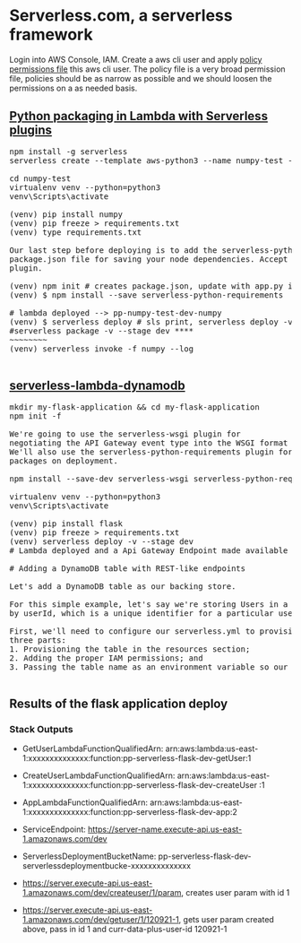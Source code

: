# Serverless.com, a serverless framework
Login into AWS Console, IAM. Create a aws cli user and apply [policy permissions file](sample_policy.txt) 
this aws cli user. The policy file is a very broad permission file, policies should be as narrow as possible 
and we should loosen the permissions on a as needed basis.

## [Python packaging in Lambda with Serverless plugins](https://www.serverless.com/blog/serverless-python-packaging/)

<pre>
npm install -g serverless
serverless create --template aws-python3 --name numpy-test --path numpy-test

cd numpy-test
virtualenv venv --python=python3
venv\Scripts\activate

(venv) pip install numpy
(venv) pip freeze > requirements.txt
(venv) type requirements.txt

Our last step before deploying is to add the serverless-python-requirements plugin. Create a 
package.json file for saving your node dependencies. Accept the defaults, then install the 
plugin.

(venv) npm init # creates package.json, update with app.py instead of index.js
(venv) $ npm install --save serverless-python-requirements

# lambda deployed --> pp-numpy-test-dev-numpy
(venv) $ serverless deploy # sls print, serverless deploy -v --stage dev
#serverless package -v --stage dev ****
~~~~~~~~
(venv) serverless invoke -f numpy --log

</pre>

## [serverless-lambda-dynamodb](https://www.serverless.com/blog/flask-python-rest-api-serverless-lambda-dynamodb)

<pre>
mkdir my-flask-application && cd my-flask-application
npm init -f

We're going to use the serverless-wsgi plugin for 
negotiating the API Gateway event type into the WSGI format that Flask expects. 
We'll also use the serverless-python-requirements plugin for handling our Python 
packages on deployment.

npm install --save-dev serverless-wsgi serverless-python-requirements

virtualenv venv --python=python3
venv\Scripts\activate

(venv) pip install flask
(venv) pip freeze > requirements.txt
(venv) serverless deploy -v --stage dev
# Lambda deployed and a Api Gateway Endpoint made available as a wrapper to flask endpoint.

# Adding a DynamoDB table with REST-like endpoints

Let's add a DynamoDB table as our backing store.

For this simple example, let's say we're storing Users in a database. We want to store them 
by userId, which is a unique identifier for a particular user.

First, we'll need to configure our serverless.yml to provision the table. This involves 
three parts:
1. Provisioning the table in the resources section;
2. Adding the proper IAM permissions; and
3. Passing the table name as an environment variable so our functions can use it.

</pre>

## Results of the flask application deploy

### Stack Outputs
- GetUserLambdaFunctionQualifiedArn: arn:aws:lambda:us-east-1:xxxxxxxxxxxxxx:function:pp-serverless-flask-dev-getUser:1
- CreateUserLambdaFunctionQualifiedArn: arn:aws:lambda:us-east-1:xxxxxxxxxxxxxx:function:pp-serverless-flask-dev-createUser
:1
- AppLambdaFunctionQualifiedArn: arn:aws:lambda:us-east-1:xxxxxxxxxxxxxx:function:pp-serverless-flask-dev-app:2
- ServiceEndpoint: https://server-name.execute-api.us-east-1.amazonaws.com/dev
- ServerlessDeploymentBucketName: pp-serverless-flask-dev-serverlessdeploymentbucke-xxxxxxxxxxxxxx

- https://server.execute-api.us-east-1.amazonaws.com/dev/createuser/1/param, creates user param with id 1
- https://server.execute-api.us-east-1.amazonaws.com/dev/getuser/1/120921-1, gets user param created above, pass in  id 1 and curr-data-plus-user-id 120921-1
